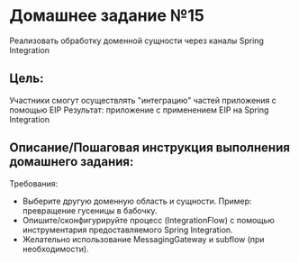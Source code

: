 # Домашнее задание №15
Реализовать обработку доменной сущности через каналы Spring Integration

## Цель:
Участники смогут осуществлять "интеграцию" частей приложения с помощью EIP
Результат: приложение c применением EIP на Spring Integration

## Описание/Пошаговая инструкция выполнения домашнего задания:

Требования:
* Выберите другую доменную область и сущности. Пример: превращение гусеницы в бабочку.
* Опишите/сконфигурируйте процесс (IntegrationFlow) с помощью инструментария предоставляемого Spring Integration.
* Желательно использование MessagingGateway и subflow (при необходимости).
